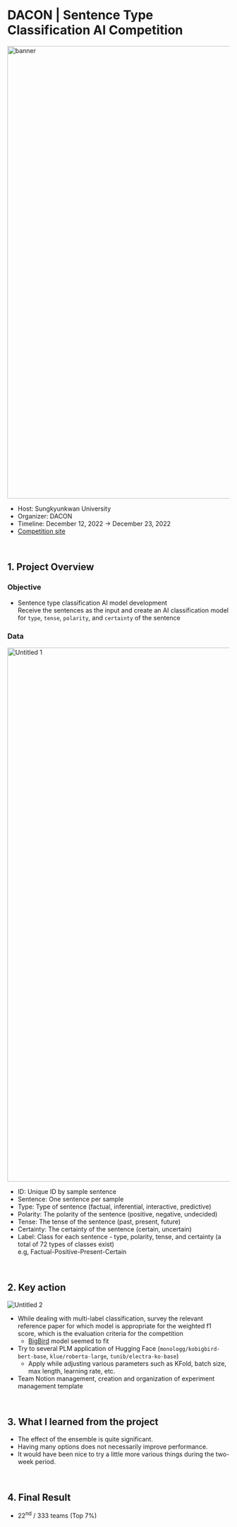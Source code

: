 # DACON |  Sentence Type Classification AI Competition  
<img width="1024" alt="banner" src="https://user-images.githubusercontent.com/103119868/229272028-6d04e7e7-5610-4df2-8aa9-6c7bab547b1e.png">

- Host: Sungkyunkwan University
- Organizer: DACON
- Timeline: December 12, 2022 → December 23, 2022
- <a href="https://dacon.io/competitions/official/236037/overview/description" target="_blank" rel="noreferrer noopener">Competition site</a>

<br>

## 1. Project Overview  
### Objective
- Sentence type classification AI model development  
    Receive the sentences as the input and create an AI classification model for `type`, `tense`, `polarity`, and `certainty` of the sentence  


### Data
<img width="1208" alt="Untitled 1" src="https://user-images.githubusercontent.com/103119868/218712977-fda1a19b-3121-40bb-81e1-2c3d5f12dcaa.png">

- ID: Unique ID by sample sentence
- Sentence: One sentence per sample
- Type: Type of sentence (factual, inferential, interactive, predictive)
- Polarity: The polarity of the sentence (positive, negative, undecided)
- Tense: The tense of the sentence (past, present, future)
- Certainty: The certainty of the sentence (certain, uncertain)
- Label: Class for each sentence - type, polarity, tense, and certainty (a total of 72 types of classes exist)  
    e.g, Factual-Positive-Present-Certain

<br>
  
## 2. Key action
![Untitled 2](https://user-images.githubusercontent.com/103119868/218712993-2f988986-0f76-4e58-99f5-3f17d7bb9e5b.png)


- While dealing with multi-label classification, survey the relevant reference paper for which model is appropriate for the weighted f1 score, which is the evaluation criteria for the competition
    - <a href="https://ieeexplore.ieee.org/stamp/stamp.jsp?arnumber=9826728" target="_blank" rel="noreferrer noopener">BigBird</a> model seemed to fit
- Try to several PLM application of Hugging Face (`monologg/kobigbird-bert-base`, `klue/roberta-large`, `tunib/electra-ko-base`)
    - Apply while adjusting various parameters such as KFold, batch size, max length, learning rate, etc.
- Team Notion management, creation and organization of experiment management template

<br>

## 3. What I learned from the project
- The effect of the ensemble is quite significant.
- Having many options does not necessarily improve performance.
- It would have been nice to try a little more various things during the two-week period.

<br>

## 4. Final Result
- 22<sup>nd</sup> / 333 teams (Top 7%)
